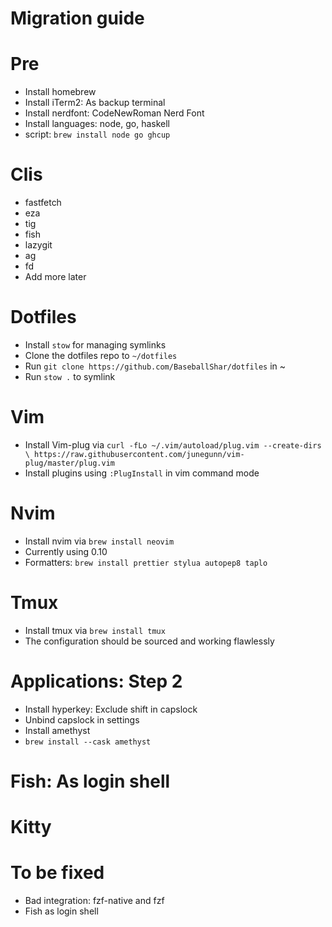 # Migration guide

# Pre
- Install homebrew
- Install iTerm2: As backup terminal
- Install nerdfont: CodeNewRoman Nerd Font
- Install languages: node, go, haskell
- script: `brew install node go ghcup`

# Clis
- fastfetch
- eza
- tig
- fish
- lazygit
- ag
- fd
- Add more later

# Dotfiles
- Install `stow` for managing symlinks
- Clone the dotfiles repo to `~/dotfiles`
- Run `git clone https://github.com/BaseballShar/dotfiles` in ~
- Run `stow .` to symlink

# Vim
- Install Vim-plug via `curl -fLo ~/.vim/autoload/plug.vim --create-dirs \
    https://raw.githubusercontent.com/junegunn/vim-plug/master/plug.vim`
- Install plugins using `:PlugInstall` in vim command mode

# Nvim
- Install nvim via `brew install neovim`
- Currently using 0.10
- Formatters: `brew install prettier stylua autopep8 taplo`

# Tmux
- Install tmux via `brew install tmux`
- The configuration should be sourced and working flawlessly

# Applications: Step 2
- Install hyperkey: Exclude shift in capslock
- Unbind capslock in settings
- Install amethyst
- `brew install --cask amethyst`

# Fish: As login shell

# Kitty

# To be fixed
- Bad integration: fzf-native and fzf
- Fish as login shell
